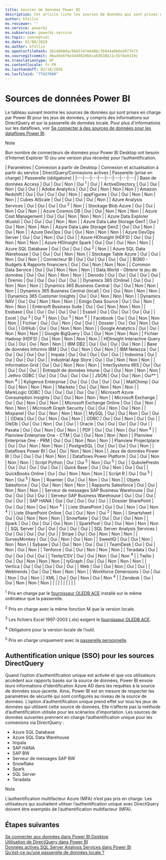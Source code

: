 ```yaml
---
title: Sources de données Power BI
description: Cet article liste les sources de données qui sont prises en charge par Power BI, y compris des informations sur DirectQuery et sur la passerelle de données locale.
author: kfollis
ms.reviewer: ''
ms.service: powerbi
ms.subservice: powerbi-service
ms.topic: conceptual
ms.date: 01/08/2020
ms.author: kfollis
ms.openlocfilehash: 261d800dac9b65747e648bc76944a0b8a5077b73
ms.sourcegitcommit: d6a48e6f6e3449820b5ca03638b11c55f4e9319c
ms.translationtype: HT
ms.contentlocale: fr-FR
ms.lasthandoff: 02/18/2020
ms.locfileid: "77427090"
---
```

# <a name="power-bi-data-sources"></a>Sources de données Power BI

Le tableau suivant montre les sources de données qui sont prises en charge par Power BI pour les jeux de données, y compris des informations sur DirectQuery et sur la passerelle de données locale. Pour plus d'informations sur les dataflows, voir [Se connecter à des sources de données pour les dataflows Power BI](service-dataflows-data-sources.md).

> [!NOTE]
> Bon nombre de connecteurs de données pour Power BI Desktop ont besoin d’Internet Explorer 10 (ou une version plus récente) pour l’authentification. 


| Paramètres | Connexion à partir de Desktop | Connexion et actualisation à partir du service | DirectQuery/Connexions actives | Passerelle (prise en charge) | Passerelle (obligatoire) |
|---|---|---|---|---|---|---|---|
| Base de données Access | Oui | Oui | Non | Oui <sup>1</sup> | Oui |
| ActiveDirectory | Oui | Oui | Non | Oui | Oui |
| Adobe Analytics | Oui | Oui | Non | Non | Non |
| Amazon Redshift | Oui | Oui | Oui | Oui | Non |
| appFigures | Oui | Oui | Non | Non | Non |
| Cubes AtScale | Oui | Oui | Oui | Oui | Non |
| Azure Analysis Services | Oui | Oui | Oui | Oui <sup>2</sup> | Non |
| Stockage Blob Azure | Oui | Oui | Non | Oui | Non |
| Azure Cosmos DB | Oui | Oui | Non | Non | Non |
| Azure Cost Management | Oui | Oui | Non | Non | Non |
| Azure Data Explorer (Kusto) | Oui | Oui | Oui | Non | Non |
| Azure Data Lake Storage Gen1 | Oui | Oui | Non | Non | Non |
| Azure Data Lake Storage Gen2 | Oui | Oui | Non | Oui | Non |
| Azure DevOps | Oui | Oui | Non | Non | Non |
| Azure DevOps Server | Oui | Oui | Non | Oui | Oui |
| Azure HDInsight (HDFS) | Oui | Oui | Non | Non | Non |
| Azure HDInsight Spark | Oui | Oui | Oui | Non | Non |
| Azure SQL Database | Oui | Oui | Oui | Oui <sup>2</sup> | Non |
| Azure SQL Data Warehouse | Oui | Oui | Oui | Non | Non |
| Stockage Table Azure | Oui | Oui | Non | Oui | Non |
| Connecteur BI | Oui | Oui | Oui | Oui | Oui |
| BI360 - Budgets & Rapports financiers | Oui | Oui | Non | Non | Non |
| Common Data Service | Oui | Oui | Non | Non | Non |
| Data.World - Obtenir le jeu de données | Oui | Oui | Non | Non | Non |
| Denodo | Oui | Oui | Oui | Oui | Oui |
| Dremio | Oui | Oui | Oui | Oui | Oui |
| Dynamics 365 (Online) | Oui | Oui | Non | Non | Non |
| Dynamics 365 Business Central | Oui | Oui | Non | Non | Non |
| Dynamics 365 Business Central (local) | Oui | Oui | Non | Non | Non |
| Dynamics 365 Customer Insights | Oui | Oui | Non | Non | Non |
| Dynamics NAV | Oui | Oui | Non | Non | Non |
| Emigo Data Source | Oui | Oui | Non | Non | Non |
| Entersoft Business Suite | Oui | Oui | Non | Non | Non |
| Essbase | Oui | Oui | Oui | Oui | Oui |
| Exasol | Oui | Oui | Oui | Oui | Oui |
| Excel | Oui <sup>3</sup> | Oui <sup>3</sup> | Non | Oui <sup>3</sup> | Non <sup>4</sup> |
| Facebook | Oui | Oui | Non | Non | Non |
| Fichier | Oui | Oui | Non | Oui | Oui |
| Dossier | Oui | Oui | Non | Oui | Oui |
| GitHub | Oui | Oui | Non | Non | Non |
| Google Analytics | Oui | Oui | Non | Non | Non |
| Google BigQuery | Oui | Oui | Non | Non | Non |
| Fichier Hadoop (HDFS) | Oui | Non | Non | Non | Non |
| HDInsight Interactive Query | Oui | Oui | Oui | Non | Non |
| IBM DB2 | Oui | Oui | Oui | Oui | Non |
| Base de données Informix IBM | Oui | Oui | Non | Oui | Non |
| IBM Netezza | Oui | Oui | Oui | Oui | Oui |
| Impala | Oui | Oui | Oui | Oui | Oui |
| Indexima | Oui | Oui | Oui | Oui | Oui |
| Industrial App Store | Oui | Oui | Non | Non | Non |
| Information Grid | Oui | Oui | Non | Non | Non |
| InterSystems IRIS | Oui | Oui | Oui | Oui | Oui |
| Entrepôt de données Intune | Oui | Oui | Non | Non | Non |
| Jethro ODBC | Oui | Oui | Oui | Oui | Oui |
| JSON | Oui | Oui | Non | Oui** | Non <sup>4</sup> |
| Kyligence Enterprise | Oui | Oui | Oui | Oui | Oui |
| MailChimp | Oui | Oui | Non | Non | Non |
| Marketo | Oui | Oui | Non | Non | Non |
| MarkLogic ODBC | Oui | Oui | Oui | Oui | Oui |
| Microsoft Azure Consumption Insights | Oui | Oui | Non | Non | Non |
| Microsoft Exchange | Oui | Oui | Non | Oui | Non |
| Microsoft Exchange Online | Oui | Oui | Non | Non | Non |
| Microsoft Graph Security | Oui | Oui | Non | Oui | Non |
| Mixpanel | Oui | Oui | Non | Non | Non |
| MySQL | Oui | Oui | Non | Oui | Oui |
| OData | Oui | Oui | Non | Oui | Non |
| ODBC | Oui | Oui | Non | Oui | Oui |
| OleDb | Oui | Oui | Non | Oui | Oui |
| Oracle | Oui | Oui | Oui | Oui | Oui |
| Paxata | Oui | Oui | Non | Oui | Non |
| PDF | Oui | Oui | Non | Oui | Non <sup>4</sup> |
| Planview Enterprise One - CTM | Oui | Oui | Non | Non | Non |
| Planview Enterprise One - PRM | Oui | Oui | Non | Non | Non |
| Planview Projectplace | Oui | Oui | Non | Non | Non |
| PostgreSQL | Oui | Oui | Oui | Oui | Non |
| Dataflows Power BI | Oui | Oui | Non | Non | Non |
| Jeux de données Power BI | Oui | Oui | Oui | Non | Non |
| Dataflows Power Platform | Oui | Oui | Non | Non | Non |
| Script Python | Oui | Oui <sup>5</sup> | Non | Oui <sup>5</sup> | Oui |
| QubolePresto | Oui | Oui | Oui | Oui | Oui |
| Quick Base | Oui | Oui | Non | Oui | Oui |
| QuickBooks Online | Oui | Oui | Non | Non | Non |
| Script R | Oui | Oui <sup>5</sup> | Non | Oui <sup>5</sup> | Non |
| Roamler | Oui | Oui | Non | Oui | Non |
| Objets Salesforce | Oui | Oui | Non | Non | Non |
| Rapports Salesforce | Oui | Oui | Non | Non | Non |
| Serveur de messages SAP Business Warehouse | Oui | Oui | Oui | Oui | Oui |
| Serveur SAP Business Warehouse | Oui | Oui | Oui | Oui | Oui |
| SAP HANA | Oui | Oui | Oui | Oui | Oui |
| Dossier SharePoint | Oui | Oui | Non | Oui | Non <sup>4</sup> |
| Liste SharePoint | Oui | Oui | Non | Oui | Non <sup>4</sup> |
| Liste SharePoint Online | Oui | Oui | Non | Oui <sup>2</sup> | Non |
| Smartsheet | Oui | Oui | Non | Non | Non |
| Snowflake | Oui | Oui | Oui | Oui | Non |
| Spark | Oui | Oui | Oui | Oui | Non |
| SparkPost | Oui | Oui | Non | Non | Non |
| SQL Server | Oui | Oui | Oui | Oui | Oui |
| SQL Server Analysis Services | Oui | Oui | Oui | Oui | Oui |
| Stripe | Oui | Oui | Non | Non | Non |
| SurveyMonkey | Oui | Oui | Non | Oui | Non |
| SweetIQ | Oui | Oui | Non | Non | Non |
| Sybase | Oui | Oui | Non | Oui | Oui |
| TeamDesk | Oui | Oui | Non | Oui | Non |
| Tenforce | Oui | Oui | Non | Non | Non |
| Teradata | Oui | Oui | Oui | Oui | Oui |
| Texte/CSV | Oui | Oui | Non | Oui | Non <sup>4</sup> |
| Twilio | Oui | Oui | Non | Non | Non |
| tyGraph | Oui | Oui | Non | Non | Non |
| Vertica | Oui | Oui | Oui | Oui | Oui |
| Web | Oui | Oui | Non | Oui | Oui |
| Webtrends | Oui | Oui | Non | Non | Non |
| Workforce Dimensions | Oui | Oui | Non | Oui | Non |
| XML | Oui | Oui | Non | Oui | Non <sup>4</sup> |
| Zendesk | Oui | Oui | Non | Non | Non |
| | | | | | | | |

<sup>1</sup> Pris en charge par le [fournisseur OLEDB ACE](https://www.microsoft.com/download/details.aspx?id=54920) installé sur le même ordinateur que la passerelle.

<sup>2</sup> Pris en charge avec la même fonction M que la version locale.

<sup>3</sup> Les fichiers Excel 1997-2003 (.xls) exigent le [fournisseur OLEDB ACE](https://www.microsoft.com/download/details.aspx?id=54920).

<sup>4</sup> Obligatoire pour la version locale de l’outil.

<sup>5</sup> Pris en charge uniquement avec la [passerelle personnelle](service-gateway-personal-mode.md).

## <a name="single-sign-on-sso-for-directquery-sources"></a>Authentification unique (SSO) pour les sources DirectQuery

Quand l’option d’authentification unique est activée et que vos utilisateurs accèdent aux rapports basés sur la source de données, Power BI envoie leurs informations d’identification Azure AD dans les requêtes à la source de données sous-jacente. Ainsi, Power BI est en mesure de respecter les paramètres de sécurité qui sont configurés au niveau de la source de données.
L’option d’authentification unique prend effet sur tous les jeux de données qui utilisent cette source de données. Elle n’affecte pas la méthode d’authentification utilisée pour les scénarios d’importation. Les sources de données suivantes prennent en charge l’authentification unique pour les connexions via DirectQuery :

- Azure SQL Database
- Azure SQL Data Warehouse
- Impala
- SAP HANA
- SAP BW
- Serveur de messages SAP BW
- Snowflake
- Spark
- SQL Server
- Teradata

> [!Note]
> L’authentification multifacteur Azure (MFA) n’est pas pris en charge. Les utilisateurs qui souhaitent utiliser l’authentification unique avec DirectQuery doivent être exemptés de l’authentification multifacteur (MFA).

## <a name="next-steps"></a>Étapes suivantes

[Se connecter aux données dans Power BI Desktop](desktop-quickstart-connect-to-data.md)  
[Utilisation de DirectQuery dans Power BI](desktop-directquery-about.md)  
[Données actives SQL Server Analysis Services dans Power BI](sql-server-analysis-services-tabular-data.md)  
[Qu’est-ce qu’une passerelle de données locale ?](service-gateway-onprem.md)  
